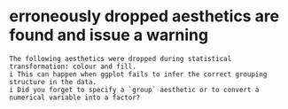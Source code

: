 # erroneously dropped aesthetics are found and issue a warning

    The following aesthetics were dropped during statistical transformation: colour and fill.
    i This can happen when ggplot fails to infer the correct grouping structure in the data.
    i Did you forget to specify a `group` aesthetic or to convert a numerical variable into a factor?

